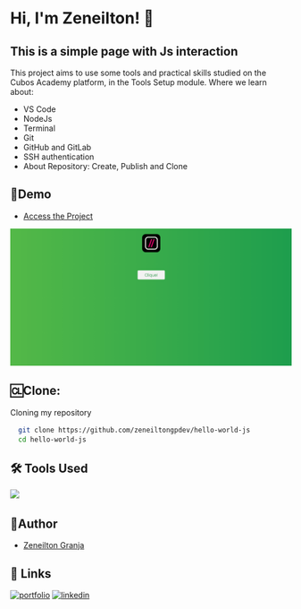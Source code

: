 
# Hi, I'm Zeneilton! 👋

## This is a simple page with Js interaction

This project aims to use some tools and practical skills studied on the Cubos Academy platform, in the Tools Setup module. Where we learn about:
- VS Code
- NodeJs
- Terminal
- Git
- GitHub and GitLab
- SSH authentication
- About Repository: Create, Publish and Clone

## 💫Demo

- [Access the Project](https://zeneiltongpdev.github.io/hello-world-js/)

![Button Operation](https://github.com/zeneiltongpdev/hello-world-js/blob/main/images/demo2.gif?raw=true)

## 🆑Clone:

Cloning my repository

```bash
  git clone https://github.com/zeneiltongpdev/hello-world-js
  cd hello-world-js
```

## 🛠 Tools Used
<img src="https://skillicons.dev/icons?i=javascript,css,html,git,github" />

## 📝Author

- [Zeneilton Granja](https://github.com/zeneiltongpdev)

## 🔗 Links
[![portfolio](https://img.shields.io/badge/my_portfolio-dc143c?style=for-the-badge&logo=ko-fi&logoColor=white)](https://zeneiltongp.dev)
[![linkedin](https://img.shields.io/badge/linkedin-0A66C2?style=for-the-badge&logo=linkedin&logoColor=white)](https://www.linkedin.com/in/zeneiltongpdev/)
